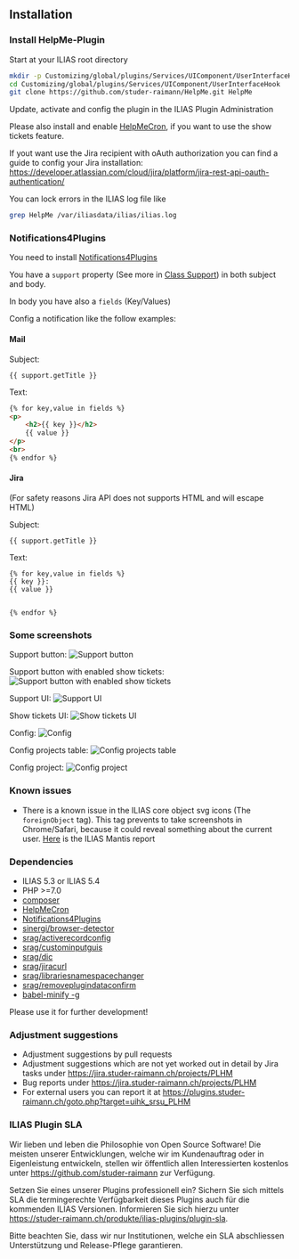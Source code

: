 ## Installation

### Install HelpMe-Plugin
Start at your ILIAS root directory
```bash
mkdir -p Customizing/global/plugins/Services/UIComponent/UserInterfaceHook
cd Customizing/global/plugins/Services/UIComponent/UserInterfaceHook
git clone https://github.com/studer-raimann/HelpMe.git HelpMe
```
Update, activate and config the plugin in the ILIAS Plugin Administration

Please also install and enable [HelpMeCron](https://github.com/studer-raimann/HelpMeCron), if you want to use the show tickets feature.

If yout want use the Jira recipient with oAuth authorization you can find a guide to config your Jira installation: https://developer.atlassian.com/cloud/jira/platform/jira-rest-api-oauth-authentication/

You can lock errors in the ILIAS log file like
```bash
grep HelpMe /var/iliasdata/ilias/ilias.log
```

### Notifications4Plugins
You need to install [Notifications4Plugins](https://github.com/studer-raimann/Notifications4Plugins)

You have a `support` property (See more in [Class Support](./src/Support/Support.php)) in both subject and body.

In body you have also a `fields` (Key/Values)

Config a notification like the follow examples:

#### Mail
Subject:
```text
{{ support.getTitle }}
```
Text:
```html
{% for key,value in fields %}
<p>
	<h2>{{ key }}</h2>
	{{ value }}
</p>
<br>
{% endfor %}
```

#### Jira
(For safety reasons Jira API does not supports HTML and will escape HTML)

Subject:
```text
{{ support.getTitle }}
```
Text:
```text
{% for key,value in fields %}
{{ key }}:
{{ value }}


{% endfor %}
```

### Some screenshots
Support button:
![Support button](./doc/screenshots/support_button.png)

Support button with enabled show tickets:
![Support button with enabled show tickets](./doc/screenshots/support_button_dropdown.png)

Support UI:
![Support UI](./doc/screenshots/support_ui.png)

Show tickets UI:
![Show tickets UI](./doc/screenshots/show_tickets_ui.png)

Config:
![Config](./doc/screenshots/config.png)

Config projects table:
![Config projects table](./doc/screenshots/config_projects_table.png)

Config project:
![Config project](./doc/screenshots/config_project.png)

### Known issues
- There is a known issue in the ILIAS core object svg icons (The `foreignObject` tag). This tag prevents to take screenshots in Chrome/Safari, because it could reveal something about the current user. [Here](https://mantis.ilias.de/view.php?id=25040) is the ILIAS Mantis report

### Dependencies
* ILIAS 5.3 or ILIAS 5.4
* PHP >=7.0
* [composer](https://getcomposer.org)
* [HelpMeCron](https://github.com/studer-raimann/HelpMeCron)
* [Notifications4Plugins](https://github.com/studer-raimann/Notifications4Plugins)
* [sinergi/browser-detector](https://packagist.org/packages/sinergi/browser-detector)
* [srag/activerecordconfig](https://packagist.org/packages/srag/activerecordconfig)
* [srag/custominputguis](https://packagist.org/packages/srag/custominputguis)
* [srag/dic](https://packagist.org/packages/srag/dic)
* [srag/jiracurl](https://packagist.org/packages/srag/jiracurl)
* [srag/librariesnamespacechanger](https://packagist.org/packages/srag/librariesnamespacechanger)
* [srag/removeplugindataconfirm](https://packagist.org/packages/srag/removeplugindataconfirm)
* [babel-minify -g](https://www.npmjs.com/package/babel-minify)

Please use it for further development!

### Adjustment suggestions
* Adjustment suggestions by pull requests
* Adjustment suggestions which are not yet worked out in detail by Jira tasks under https://jira.studer-raimann.ch/projects/PLHM
* Bug reports under https://jira.studer-raimann.ch/projects/PLHM
* For external users you can report it at https://plugins.studer-raimann.ch/goto.php?target=uihk_srsu_PLHM

### ILIAS Plugin SLA
Wir lieben und leben die Philosophie von Open Source Software! Die meisten unserer Entwicklungen, welche wir im Kundenauftrag oder in Eigenleistung entwickeln, stellen wir öffentlich allen Interessierten kostenlos unter https://github.com/studer-raimann zur Verfügung.

Setzen Sie eines unserer Plugins professionell ein? Sichern Sie sich mittels SLA die termingerechte Verfügbarkeit dieses Plugins auch für die kommenden ILIAS Versionen. Informieren Sie sich hierzu unter https://studer-raimann.ch/produkte/ilias-plugins/plugin-sla.

Bitte beachten Sie, dass wir nur Institutionen, welche ein SLA abschliessen Unterstützung und Release-Pflege garantieren.
